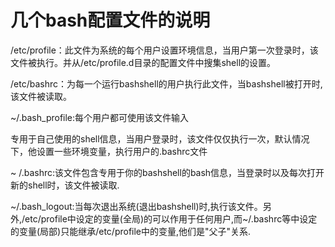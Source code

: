 # 几个bash配置文件的说明

/etc/profile：此文件为系统的每个用户设置环境信息，当用户第一次登录时，该文件被执行。并从/etc/profile.d目录的配置文件中搜集shell的设置。

/etc/bashrc：为每一个运行bashshell的用户执行此文件，当bashshell被打开时,该文件被读取。

\~/.bash_profile:每个用户都可使用该文件输入

专用于自己使用的shell信息，当用户登录时，该文件仅仅执行一次，默认情况下，他设置一些环境变量，执行用户的.bashrc文件

\~ /.bashrc:该文件包含专用于你的bashshell的bash信息，当登录时以及每次打开新的shell时，该文件被读取.

\~/.bash_logout:当每次退出系统(退出bashshell)时,执行该文件。另外,/etc/profile中设定的变量(全局)的可以作用于任何用户,而~/.bashrc等中设定的变量(局部)只能继承/etc/profile中的变量,他们是"父子"关系.

